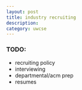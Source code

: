 ```yaml
---
layout: post
title: industry recruiting
description:
category: uwcse
---
```


### TODO: 
* recruiting policy
* interviewing
* departmental/acm prep
* resumes